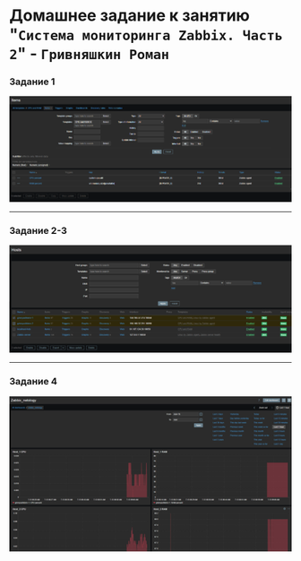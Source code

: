 # Домашнее задание к занятию "`Система мониторинга Zabbix. Часть 2`" - `Гривняшкин Роман`

### Задание 1

![Задание 1](img/Task_1.png)


---

### Задание 2-3

![Задание 2-3](img/Task_2-3.png)


---

### Задание 4

![Задание 4](img/Task_4.png)
